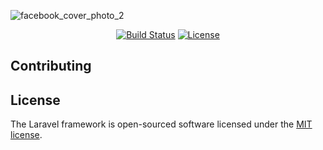 ![facebook_cover_photo_2](https://user-images.githubusercontent.com/19755484/46249387-7a897500-c3f6-11e8-86a0-439550090874.png)

<p align="center">
<a href="https://travis-ci.org/laravel/framework"><img src="https://travis-ci.org/laravel/framework.svg" alt="Build Status"></a>
<a href="https://packagist.org/packages/laravel/framework"><img src="https://poser.pugx.org/laravel/framework/license.svg" alt="License"></a>
</p>

## Contributing




## License

The Laravel framework is open-sourced software licensed under the [MIT license](https://opensource.org/licenses/MIT).
